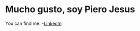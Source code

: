# Mucho gusto, soy Piero Jesus 

You can find me:
-[LinkedIn](www.linkedin.com/in/piero-jesus-53aa02291)
